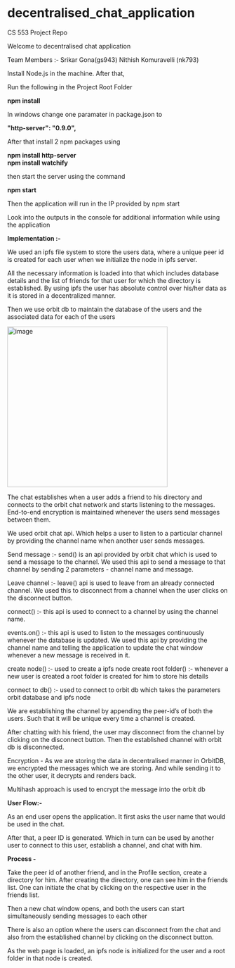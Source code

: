 # decentralised_chat_application

CS 553 Project Repo

Welcome to decentralised chat application

Team Members :-
Srikar Gona(gs943)
Nithish Komuravelli (nk793)

Install Node.js in the machine. After that,

Run the following in the Project Root Folder

**npm install**

In windows change one paramater in package.json to

**"http-server": "0.9.0",** 

After that install 2 npm packages using 

**npm install http-server**                                                                   
**npm install watchify**

then start the server using the command

**npm start**

Then the application will run in the IP provided by npm start

Look into the outputs in the console for additional information while using the application

**Implementation :-**

We used an ipfs file system to store the users data, where a unique peer id is created for
each user when we initialize the node in ipfs server.

All the necessary information is loaded into that which includes database details and the
list of friends for that user for which the directory is established. By using ipfs the user
has absolute control over his/her data as it is stored in a decentralized manner.

Then we use orbit db to maintain the database of the users and the associated data for each
of the users

<img width="365" alt="image" src="https://user-images.githubusercontent.com/39754987/236846629-620bb34b-912e-4bb7-b4d3-1de8fe3724d4.png">

The chat establishes when a user adds a friend to his directory and connects to the orbit
chat network and starts listening to the messages. End-to-end encryption is maintained
whenever the users send messages between them.

We used orbit chat api. Which helps a user to listen to a particular channel by providing
the channel name when another user sends messages.

Send message :- send() is an api provided by orbit chat which is used to send a
message to the channel. We used this api to send a message to that channel by
sending 2 parameters - channel name and message.

Leave channel :- leave() api is used to leave from an already connected channel. We
used this to disconnect from a channel when the user clicks on the disconnect button.

connect() :- this api is used to connect to a channel by using the channel name.

events.on() :- this api is used to listen to the messages continuously whenever the
database is updated. We used this api by providing the channel name and telling the
application to update the chat window whenever a new message is received in it.

create node() :- used to create a ipfs node
create root folder() :- whenever a new user is created a root folder is created for him
to store his details

connect to db() :- used to connect to orbit db which takes the parameters orbit
database and ipfs node

We are establishing the channel by appending the peer-id’s of both the users. Such that it
will be unique every time a channel is created.

After chatting with his friend, the user may disconnect from the channel by clicking on the
disconnect button. Then the established channel with orbit db is disconnected.

Encryption - As we are storing the data in decentralised manner in OrbitDB, we encrypted
the messages which we are storing. And while sending it to the other user, it decrypts and
renders back.

Multihash approach is used to encrypt the message into the orbit db

**User Flow:-** 

As an end user opens the application. It first asks the user name that would be used in the
chat.

After that, a peer ID is generated. Which in turn can be used by another user to connect to
this user, establish a channel, and chat with him.

**Process -**

Take the peer id of another friend, and in the Profile section, create a directory for him.
After creating the directory, one can see him in the friends list.
One can initiate the chat by clicking on the respective user in the friends list.


Then a new chat window opens, and both the users can start simultaneously sending
messages to each other

There is also an option where the users can disconnect from the chat and also from the
established channel by clicking on the disconnect button.

As the web page is loaded, an ipfs node is initialized for the user and a root folder in that node
is created.
